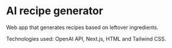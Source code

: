 # AI recipe generator
Web app that generates recipes based on leftover ingredients. 

Technologies used: OpenAI API, Next.js, HTML and Tailwind CSS.
